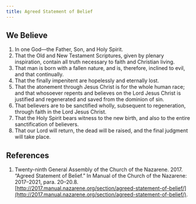 ```yaml
---
title: Agreed Statement of Belief
---
```


## We Believe

1. In one God—the Father, Son, and Holy Spirit.
2. That the Old and New Testament Scriptures, given by plenary inspiration, contain all truth necessary to faith and Christian living.
3. That man is born with a fallen nature, and is, therefore, inclined to evil, and that continually.
4. That the finally impenitent are hopelessly and eternally lost.
5. That the atonement through Jesus Christ is for the whole human race; and that whosoever repents and believes on the Lord Jesus Christ is justified and regenerated and saved from the dominion of sin.
6. That believers are to be sanctified wholly, subsequent to regeneration, through faith in the Lord Jesus Christ.
7. That the Holy Spirit bears witness to the new birth, and also to the entire sanctification of believers.
8. That our Lord will return, the dead will be raised, and the final judgment will take place.

## References

1. Twenty-ninth General Assembly of the Church of the Nazarene. 2017. “Agreed Statement of Belief.” In Manual of the Church of the Nazarene: 2017–2021, para. 20–20.8. [http://2017.manual.nazarene.org/section/agreed-statement-of-belief/](http://2017.manual.nazarene.org/section/agreed-statement-of-belief/).
